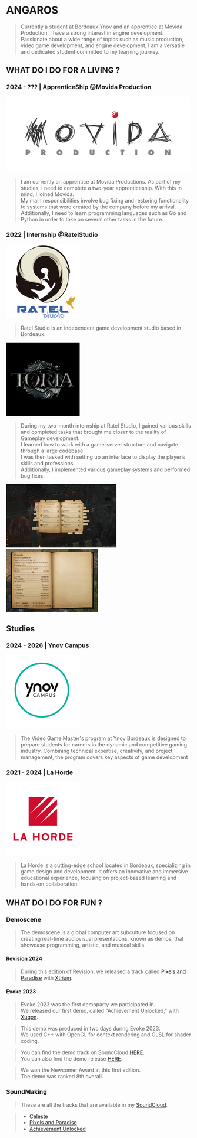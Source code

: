# ANGAROS

> Currently a student at Bordeaux Ynov and an apprentice at Movida Production, I have a strong interest in engine development.
Passionate about a wide range of topics such as music production, video game development, and engine development, I am a versatile and dedicated student committed to my learning journey.  

## WHAT DO I DO FOR A LIVING ?

### 2024 - ??? | ApprenticeShip @Movida Production 

<img src="images/logo_movida.png" width=500px>

> I am currently an apprentice at Movida Productions. As part of my studies, I need to complete a two-year apprenticeship. With this in mind, I joined Movida.  
My main responsibilities involve bug fixing and restoring functionality to systems that were created by the company before my arrival.  
Additionally, I need to learn programming languages such as Go and Python in order to take on several other tasks in the future.  
 
### 2022 | Internship @RatelStudio

<img src="images/logo_ratel.jpg" width=200px> 

> Ratel Studio is an independent game development studio based in Bordeaux.  

<img src="images/logo_toria.png" width=200px>

>During my two-month internship at Ratel Studio, I gained various skills and completed tasks that brought me closer to the reality of Gameplay development.  
I learned how to work with a game-server structure and navigate through a large codebase.  
I was then tasked with setting up an interface to display the player’s skills and professions.  
Additionally, I implemented various gameplay systems and performed bug fixes.  

<img src="images/work_ratel_1.png" width=300px><img src="images/work_ratel_2.png" width=250px>

## Studies

### 2024 - 2026 | Ynov Campus 

<img src="images/logo_ynov.png" width=200px>

> The Video Game Master's program at Ynov Bordeaux is designed to prepare students for careers in the dynamic and competitive gaming industry. Combining technical expertise, creativity, and project management, the program covers key aspects of game development

### 2021 - 2024 | La Horde

<img src="images/logo_la_horde.png" width=200px>

>La Horde is a cutting-edge school located in Bordeaux, specializing in game design and development. It offers an innovative and immersive educational experience, focusing on project-based learning and hands-on collaboration.

## WHAT DO I DO FOR FUN ?

### Demoscene 

> The demoscene is a global computer art subculture focused on creating real-time audiovisual presentations, known as demos, that showcase programming, artistic, and musical skills.

#### Revision 2024 

> During this edition of Revision, we released a track called [Pixels and Paradise](https://soundcloud.com/user-519993791/pixels-and-paradise?utm_source=clipboard&utm_medium=text&utm_campaign=social_sharing) with [Xtrium](https://github.com/xtrium-lnx).

#### Evoke 2023

> Evoke 2023 was the first demoparty we participated in.  
We released our first demo, called "Achievement Unlocked," with [Xugon](https://github.com/vmalvoisin).

> This demo was produced in two days during Evoke 2023.  
We used C++ with OpenGL for context rendering and GLSL for shader coding.

> You can find the demo track on SoundCloud [HERE](https://soundcloud.com/user-519993791/achievement-unlocked?utm_source=clipboard&utm_medium=text&utm_campaign=social_sharing).  
You can also find the demo release [HERE](https://github.com/FreshBloodDemoscene/AchivementUnlocked-Evoke2023/releases/tag/V1.0.0).

> We won the Newcomer Award at this first edition.  
The demo was ranked 8th overall.

### SoundMaking

> These are all the tracks that are available in my [SoundCloud](https://soundcloud.com/user-519993791/).

> - [Celeste](https://soundcloud.com/user-519993791/celeste?utm_source=clipboard&utm_medium=text&utm_campaign=social_sharing)
> - [Pixels and Paradise](https://soundcloud.com/user-519993791/pixels-and-paradise?utm_source=clipboard&utm_medium=text&utm_campaign=social_sharing)
> - [Achievement Unlocked](https://soundcloud.com/user-519993791/achievement-unlocked?utm_source=clipboard&utm_medium=text&utm_campaign=social_sharing)




